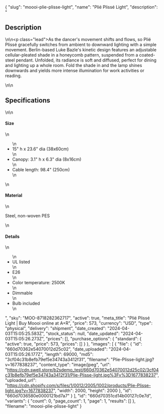 {
  "slug": "moooi-plie-plisse-light",
  "name": "Plié Plissé Light",
  "description": "<h2>Description</h2>\n<!-- split -->\n<p class=\"lead\">As the dancer's movement shifts and flows, so Plié Plissé gracefully switches from ambient to downward lighting with a simple movement. Berlin-based Luke Bazle's kinetic design features an adjustable cellular-pleated shade in a honeycomb pattern, suspended from a coated-steel pendant. Unfolded, its radiance is soft and diffused, perfect for dining and lighting up a whole room. Fold the shade in and the lamp shines downwards and yields more intense illumination for work activities or reading.</p>\n<!-- split -->\n<h2>Specifications</h2>\n<!-- split -->\n<h4>Size</h4>\n<ul>\n<li>15\" h x 23.6\" dia (38x60cm)</li>\n<li>Canopy: 3.1\" h x 6.3\" dia (8x16cm)</li>\n<li>Cable length: 98.4\" (250cm)</li>\n</ul>\n<h4>Material</h4>\n<p>Steel, non-woven PES</p>\n<h4>Details</h4>\n<ul>\n<li>UL listed</li>\n<li>E26</li>\n<li>Color temperature: 2500K</li>\n<li>Dimmable</li>\n<li>Bulb included</li>\n</ul>",
  "sku": "MOO-8718282362717",
  "active": true,
  "meta_title": "Plié Plissé Light | Buy Moooi online at A+R",
  "price": 573,
  "currency": "USD",
  "type": "physical",
  "delivery": "shipment",
  "date_created": "2024-04-03T15:05:25.583Z",
  "stock_status": null,
  "date_updated": "2024-04-03T15:05:26.273Z",
  "prices": [],
  "purchase_options": {
    "standard": {
      "active": true,
      "price": 573,
      "prices": []
    }
  },
  "images": [
    {
      "file": {
        "id": "660d70362e54070012d25c02",
        "date_uploaded": "2024-04-03T15:05:26.177Z",
        "length": 69000,
        "md5": "3cf04c31b8efb79ef5e34743a3412f31",
        "filename": "Plie-Plisse-light.jpg?v=1677838237",
        "content_type": "image/jpeg",
        "url": "https://cdn.swell.store/b2sdemo_test/660d70362e54070012d25c02/3cf04c31b8efb79ef5e34743a3412f31/Plie-Plisse-light.jpg%3Fv%3D1677838237",
        "uploaded_url": "https://cdn.shopify.com/s/files/1/0012/2005/1002/products/Plie-Plisse-light.jpg?v=1677838237",
        "width": 2000,
        "height": 2000
      },
      "id": "660d7036580e0000121bd7a7"
    }
  ],
  "id": "660d70351cd14b00127c0e7d",
  "variants": {
    "count": 0,
    "page_count": 1,
    "page": 1,
    "results": []
  },
  "filename": "moooi-plie-plisse-light"
}